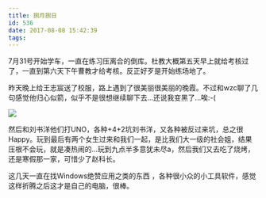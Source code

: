 ```yaml
---
title: 捌月捌日
id: 536
date: 2017-08-08 15:42:39
tags:
---
```


7月31号开始学车，一直在练习压离合的倒库。杜教大概第五天早上就给考核过了，一直到第六天下午曹教才给考核。反正好歹是开始练场地了。

昨天晚上给王志宸送了校服，路上遇到了很美丽很美丽的晚霞。不过和wzc聊了几句感觉他归心似箭，似乎不是很想继续聊下去...还说我变黑了...唉:-(

![](https://eremite-1252628011.cossh.myqcloud.com/wp-content/uploads/2017/08/20170807_191009.jpg)

然后和刘书洋他们打UNO，各种+4+2坑刘书洋，又各种被反过来坑，总之很Happy。玩到最后有两个女生过来和我们一起，是比我们大一级的社会姐，结果压根不会玩，就是凑热闹的...玩到九点半多意犹未尽a，然后我们又去吃了烧烤，还是寒假那一家，可惜少了赵科长。

这几天一直在找Windows绝赞应用之类的东西 ，各种很小众的小工具软件，感觉这样折腾之后这才是自己的电脑，很棒。